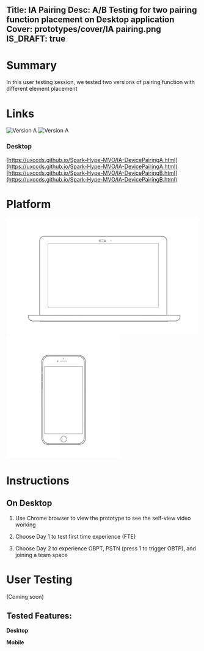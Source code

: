 Title: IA Pairing
Desc: A/B Testing for two pairing function placement on Desktop application
Cover: prototypes/cover/IA pairing.png
IS_DRAFT: true
---

# Summary

In this user testing session, we tested two versions of pairing function with different element placement

# Links
![Version A](../../../img_data/IA-DevicePairingA.png)
![Version A](../../../img_data/IA-DevicePairingB.png)

### Desktop 

[https://uxccds.github.io/Spark-Hype-MVO/IA-DevicePairingA.html](https://uxccds.github.io/Spark-Hype-MVO/IA-DevicePairingA.html)
[https://uxccds.github.io/Spark-Hype-MVO/IA-DevicePairingB.html](https://uxccds.github.io/Spark-Hype-MVO/IA-DevicePairingB.html)


# Platform

![Desktop](../../../img_data/prototypes/Desktop-2x.png)
![Desktop](../../../img_data/prototypes/Mobile-2x.png)

# Instructions

## On Desktop

1) Use Chrome browser to view the prototype to see the self-view video working

2) Choose Day 1 to test first time experience (FTE)

3) Choose Day 2 to experience OBPT, PSTN (press 1 to trigger OBTP), and joining a team space


# User Testing
(Coming soon)

## Tested Features:


**Desktop**

**Mobile**

